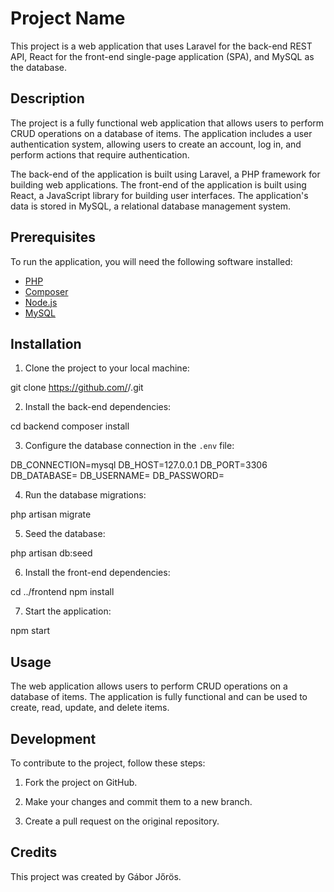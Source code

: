 # Project Name

This project is a web application that uses Laravel for the back-end REST API, React for the front-end single-page application (SPA), and MySQL as the database.

## Description

The project is a fully functional web application that allows users to perform CRUD operations on a database of items. The application includes a user authentication system, allowing users to create an account, log in, and perform actions that require authentication.

The back-end of the application is built using Laravel, a PHP framework for building web applications. The front-end of the application is built using React, a JavaScript library for building user interfaces. The application's data is stored in MySQL, a relational database management system.

## Prerequisites

To run the application, you will need the following software installed:

- [PHP](https://www.php.net/manual/en/install.php)
- [Composer](https://getcomposer.org/)
- [Node.js](https://nodejs.org/en/)
- [MySQL](https://dev.mysql.com/downloads/)

## Installation

1. Clone the project to your local machine:

git clone https://github.com/<username>/<projectname>.git

2. Install the back-end dependencies:

cd backend
composer install

3. Configure the database connection in the `.env` file:

DB_CONNECTION=mysql
DB_HOST=127.0.0.1
DB_PORT=3306
DB_DATABASE=<databasename>
DB_USERNAME=<username>
DB_PASSWORD=<password>

4. Run the database migrations:

php artisan migrate

5. Seed the database:

php artisan db:seed

6. Install the front-end dependencies:

cd ../frontend
npm install

7. Start the application:

npm start

## Usage

The web application allows users to perform CRUD operations on a database of items. The application is fully functional and can be used to create, read, update, and delete items.

## Development

To contribute to the project, follow these steps:

1. Fork the project on GitHub.

2. Make your changes and commit them to a new branch.

3. Create a pull request on the original repository.

## Credits

This project was created by Gábor Jőrös.

